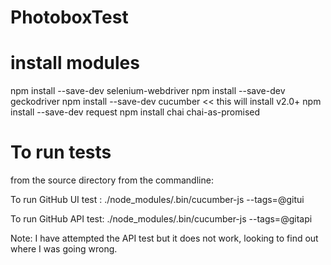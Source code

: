 # PhotoboxTest

install modules
===============

npm install --save-dev selenium-webdriver
npm install --save-dev geckodriver
npm install --save-dev cucumber << this will install v2.0+
npm install --save-dev request
npm install chai chai-as-promised


To run tests
============

from the source directory from the commandline:

To run GitHub UI test : ./node_modules/.bin/cucumber-js --tags=@gitui

To run GitHub API test: ./node_modules/.bin/cucumber-js --tags=@gitapi


Note: I have attempted the API test but it does not work, looking to find out where I was going wrong.